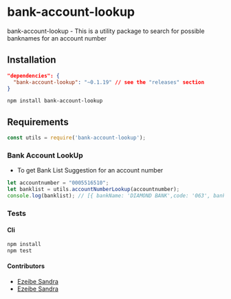 bank-account-lookup
===========
bank-account-lookup - This is a utility package to search for possible banknames for an account number

## Installation
```json
"dependencies": {
  "bank-account-lookup": "~0.1.19" // see the "releases" section
}
```
```npm install bank-account-lookup```
## Requirements
```javascript
const utils = require('bank-account-lookup');
```


### Bank Account LookUp 
- To get Bank List Suggestion for an account number
```javascript
let accountnumber = "0005516510";
let banklist = utils.accountNumberLookup(accountnumber);
console.log(banklist); // [{ bankName: 'DIAMOND BANK',code: '063', bankCode: '000005', bankId: 4 }, { bankName: 'PARALLEX', code: '502', bankCode: '090004', bankId: 21 ] 
```

### Tests
#### Cli
```bash
npm install
npm test
```

#### Contributors

- [Ezeibe Sandra](https://github.com/sandysci)
- [Ezeibe Sandra](https://queenofcodes.herokuapp.com/)
